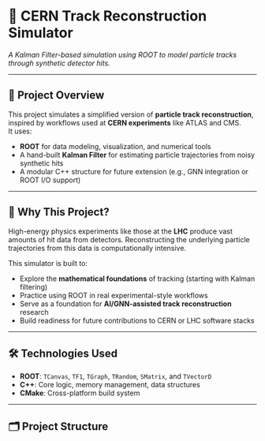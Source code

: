 # 🧠 CERN Track Reconstruction Simulator  
*A Kalman Filter-based simulation using ROOT to model particle tracks through synthetic detector hits.*

---

## 🎯 Project Overview

This project simulates a simplified version of **particle track reconstruction**, inspired by workflows used at **CERN experiments** like ATLAS and CMS.  
It uses:

- **ROOT** for data modeling, visualization, and numerical tools  
- A hand-built **Kalman Filter** for estimating particle trajectories from noisy synthetic hits  
- A modular C++ structure for future extension (e.g., GNN integration or ROOT I/O support)

---

## 🚀 Why This Project?

High-energy physics experiments like those at the **LHC** produce vast amounts of hit data from detectors. Reconstructing the underlying particle trajectories from this data is computationally intensive.

This simulator is built to:

- Explore the **mathematical foundations** of tracking (starting with Kalman filtering)
- Practice using ROOT in real experimental-style workflows
- Serve as a foundation for **AI/GNN-assisted track reconstruction** research
- Build readiness for future contributions to CERN or LHC software stacks

---

## 🛠️ Technologies Used

- **ROOT**: `TCanvas`, `TF1`, `TGraph`, `TRandom`, `SMatrix`, and `TVectorD`
- **C++**: Core logic, memory management, data structures
- **CMake**: Cross-platform build system

---

## 🗂️ Project Structure

